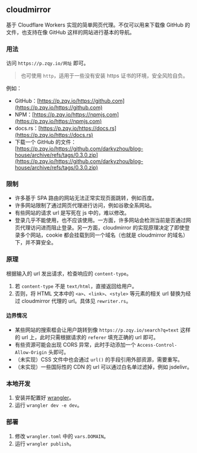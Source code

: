 ## cloudmirror

基于 Cloudflare Workers 实现的简单网页代理。不仅可以用来下载像 GitHub 的文件，也支持在像 GitHub 这样的网站进行基本的导航。

### 用法

访问 `https://p.zqy.io/网址` 即可。

> 也可使用 `http`，适用于一些没有安装 https 证书的环境，安全风险自负。

例如：

- GitHub：[https://p.zqy.io/https://github.com](https://p.zqy.io/https://github.com)
- NPM：[https://p.zqy.io/https://npmjs.com](https://p.zqy.io/https://npmjs.com)
- docs.rs：[https://p.zqy.io/https://docs.rs](https://p.zqy.io/https://docs.rs)
- 下载一个 GitHub 的文件：[https://p.zqy.io/https://github.com/darkyzhou/blog-house/archive/refs/tags/0.3.0.zip](https://p.zqy.io/https://github.com/darkyzhou/blog-house/archive/refs/tags/0.3.0.zip)

### 限制

- 许多基于 SPA 路由的网站无法正常实现页面跳转，例如百度。
- 许多网站限制了通过网页代理进行访问，例如谷歌全系网站。
- 有些网站的请求 url 是写死在 js 中的，难以修改。
- 登录几乎不能使用，也不应该使用。一方面，许多网站会检测当前是否通过网页代理访问进而阻止登录。另一方面，cloudmirror 的实现原理决定了即使登录多个网站，cookie 都会挂载到同一个域名（也就是 cloudmirror 的域名）下，并不算安全。

### 原理

根据输入的 url 发出请求，检查响应的 `content-type`。

1. 若 `content-type` 不是 `text/html`，直接返回给用户。
2. 否则，将 HTML 文本中的 `<a>`、`<link>`、`<style>` 等元素的相关 url 替换为经过 cloudmirror 代理的 url。具体见 `rewriter.rs`。

#### 边界情况

- 某些网站的搜索框会让用户跳转到像 `https://p.zqy.io/search?q=text` 这样的 url 上，此时只需根据请求的 `referer` 填充正确的 url 即可。
- 有些资源可能会出现 CORS 异常，此时手动添加一个 `Access-Control-Allow-Origin` 头即可。
- （未实现）CSS 文件中也会通过 `url()` 的手段引用外部资源，需要重写。
- （未实现）一些国际性的 CDN 的 url 可以通过白名单过滤掉，例如 jsdelivr。

### 本地开发

1. 安装并配置好 [wrangler](https://github.com/cloudflare/wrangler)。
2. 运行 `wrangler dev -e dev`。

### 部署

1. 修改 `wrangler.toml` 中的 `vars.DOMAIN`。
2. 运行 `wrangler publish`。

